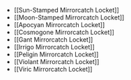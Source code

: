* [[Sun-Stamped Mirrorcatch Locket]]
* [[Moon-Stamped Mirrorcatch Locket]]
* [[Apocyan Mirrorcatch Locket]]
* [[Cosmogone Mirrorcatch Locket]]
* [[Gant Mirrorcatch Locket]]
* [[Irrigo Mirrorcatch Locket]]
* [[Peligin Mirrorcatch Locket]]
* [[Violant Mirrorcatch Locket]]
* [[Viric Mirrorcatch Locket]]